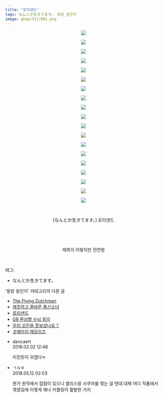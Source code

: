 ```yaml
---
title: "로리샌드"
tags: なんとか生きてます。 동방_동인지
image: ghap/517/001.png
---
```

<div class="article">
<p style="text-align: center; clear: none; float: none;"><img src="{{ site.nasurl }}/ghap/517/001.png"/></p>
<p style="text-align: center; clear: none; float: none;"><img src="{{ site.nasurl }}/ghap/517/002.png"/></p>
<p style="text-align: center; clear: none; float: none;"><img src="{{ site.nasurl }}/ghap/517/003.png"/></p>
<p style="text-align: center; clear: none; float: none;"><img src="{{ site.nasurl }}/ghap/517/004.png"/></p>
<p style="text-align: center; clear: none; float: none;"><img src="{{ site.nasurl }}/ghap/517/005.png"/></p>
<p style="text-align: center; clear: none; float: none;"><img src="{{ site.nasurl }}/ghap/517/006.png"/></p>
<p style="text-align: center; clear: none; float: none;"><img src="{{ site.nasurl }}/ghap/517/007.png"/></p>
<p style="text-align: center; clear: none; float: none;"><img src="{{ site.nasurl }}/ghap/517/008.png"/></p>
<p style="text-align: center; clear: none; float: none;"><img src="{{ site.nasurl }}/ghap/517/009.png"/></p>
<p style="text-align: center; clear: none; float: none;"><img src="{{ site.nasurl }}/ghap/517/010.png"/></p>
<p style="text-align: center; clear: none; float: none;"><img src="{{ site.nasurl }}/ghap/517/011.png"/></p>
<p style="text-align: center; clear: none; float: none;"><img src="{{ site.nasurl }}/ghap/517/012.png"/></p>
<p style="text-align: center; clear: none; float: none;"><img src="{{ site.nasurl }}/ghap/517/013.png"/></p>
<p style="text-align: center; clear: none; float: none;"><img src="{{ site.nasurl }}/ghap/517/014.png"/></p>
<p style="text-align: center; clear: none; float: none;"><img src="{{ site.nasurl }}/ghap/517/015.png"/></p>
<p style="text-align: center; clear: none; float: none;"><img src="{{ site.nasurl }}/ghap/517/016.png"/></p>
<p style="text-align: center; clear: none; float: none;"><img src="{{ site.nasurl }}/ghap/517/017.png"/></p>
<p style="text-align: center; clear: none; float: none;"><img src="{{ site.nasurl }}/ghap/517/018.png"/></p>
<p style="text-align: center; clear: none; float: none;"><img src="{{ site.nasurl }}/ghap/517/019.png"/></p>
<p style="text-align: center; clear: none; float: none;"><br/></p>
<p style="text-align: center; clear: none; float: none;">[なんとか生きてます。] 로리샌드</p>
<p style="text-align: center; clear: none; float: none;"><br/></p>
<p style="text-align: center; clear: none; float: none;"><br/></p>
<p style="text-align: center; clear: none; float: none;">제목이 이렇지만 전연령</p>
<p><br/></p>
</div><div class="tagTrail">
<p>태그: </p>
<ul>
<li>なんとか生きてます。</li>
</ul>
</div><div class="another">
<p>'동방 동인지' 카테고리의 다른 글</p>
<ul>
<li><a href="/2016-06-23-ghap_519">The Flying Dutchman</a></li>
<li><a href="/2016-06-23-ghap_518">깨끗하고 올바른 풍신소녀</a></li>
<li><a href="/2016-06-23-ghap_517">로리샌드</a></li>
<li><a href="/2016-06-23-ghap_516">G8 환상향 수뇌 회의</a></li>
<li><a href="/2016-06-23-ghap_514">우리 오린을 못보셨나요？</a></li>
<li><a href="/2016-06-23-ghap_513">코메이지 메모리즈</a></li>
</ul>
</div><div class="cb_module cb_fluid">
<div class="cb_wrt cb_profile">
<div class="comment">
<ul>
<li class="cb_thumb_off" id="comment15190056">
<div class="cb_comment_area">
<div class="cb_info_area">
<div class="cb_section">
<span class="cb_nick_name">dancaert</span>
</div>
<div class="cb_section">
<span class="cb_date">2018.02.02 12:48 </span>
</div>
</div>
<div class="cb_dsc_comment">
<p class="cb_dsc">
											미친듯이 귀엽다ㅠ
										</p>
</div>
</div></li>
<li class="cb_thumb_off" id="comment15254413">
<div class="cb_comment_area">
<div class="cb_info_area">
<div class="cb_section">
<span class="cb_nick_name">ㄱㅁㅎ</span>
</div>
<div class="cb_section">
<span class="cb_date">2018.05.12 02:03 </span>
</div>
</div>
<div class="cb_dsc_comment">
<p class="cb_dsc">
											뭔가 원작에서 접점이 있으니 앨리스랑 사쿠야를 엮는 걸 텐데 대체 어디 작품에서 엮였길래 이렇게 꽤나 커플링이 활발한 거지
										</p>
</div>
</div></li>
</ul>
</div>
</div><!-- commentList close -->
</div>